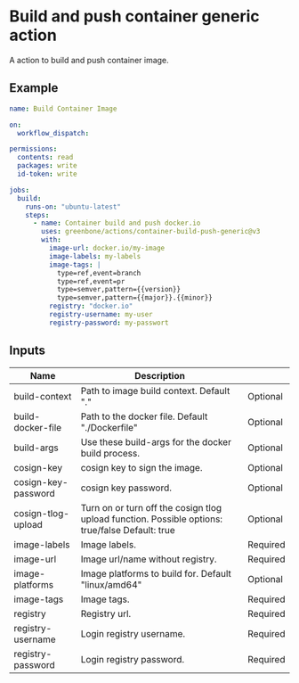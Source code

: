 # Build and push container generic action

A action to build and push container image.

## Example

```yml
name: Build Container Image

on:
  workflow_dispatch:

permissions:
  contents: read
  packages: write
  id-token: write

jobs:
  build:
    runs-on: "ubuntu-latest"
    steps:
      - name: Container build and push docker.io
        uses: greenbone/actions/container-build-push-generic@v3
        with:
          image-url: docker.io/my-image
          image-labels: my-labels
          image-tags: |
            type=ref,event=branch
            type=ref,event=pr
            type=semver,pattern={{version}}
            type=semver,pattern={{major}}.{{minor}}
          registry: "docker.io"
          registry-username: my-user
          registry-password: my-passwort
```

## Inputs

| Name                | Description                                                                                     |          |
|---------------------|-------------------------------------------------------------------------------------------------|----------|
| build-context       | Path to image build context. Default "."                                                        | Optional |
| build-docker-file   | Path to the docker file. Default "./Dockerfile"                                                 | Optional |
| build-args          | Use these build-args for the docker build process.                                              | Optional |
| cosign-key          | cosign key to sign the image.                                                                   | Optional |
| cosign-key-password | cosign key password.                                                                            | Optional |
| cosign-tlog-upload  | Turn on or turn off the cosign tlog upload function. Possible options: true/false Default: true | Optional |
| image-labels        | Image labels.                                                                                   | Required |
| image-url           | Image url/name without registry.                                                                | Required |
| image-platforms     | Image platforms to build for. Default "linux/amd64"                                             | Optional |
| image-tags          | Image tags.                                                                                     | Required |
| registry            | Registry url.                                                                                   | Required |
| registry-username   | Login registry username.                                                                        | Required |
| registry-password   | Login registry password.                                                                        | Required |
